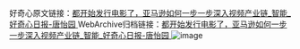 好奇心原文链接：[都开始发行电影了，亚马逊如何一步一步深入视频产业链_智能_好奇心日报-唐怡园 ](https://www.qdaily.com/articles/11329.html)
WebArchive归档链接：[都开始发行电影了，亚马逊如何一步一步深入视频产业链_智能_好奇心日报-唐怡园 ](http://web.archive.org/web/20170907101621/http://www.qdaily.com:80/articles/11329.html)
![image](http://ww3.sinaimg.cn/large/007d5XDply1g3wgpjyyjej30u05u0npd)